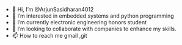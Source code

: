 - 👋 Hi, I’m @ArjunSasidharan4012
- 👀 I’m interested in embedded systems and python programming 
- 🌱 I’m currently electronic engineering honors student
- 💞️ I’m looking to collaborate with companies to enhance my skills.
- 📫 How to reach me gmail ,git

<!---
ArjunSasidharan4012/ArjunSasidharan4012 is a ✨ special ✨ repository because its `README.md` (this file) appears on your GitHub profile.
You can click the Preview link to take a look at your changes.
--->
